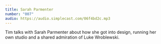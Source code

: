 ```yaml
---
title: Sarah Parmenter
number: "007"
audio: https://audio.simplecast.com/06f4bd2c.mp3
---
```


Tim talks with Sarah Parmenter about how she got into design, running her own studio and a shared admiration of Luke Wroblewski.
